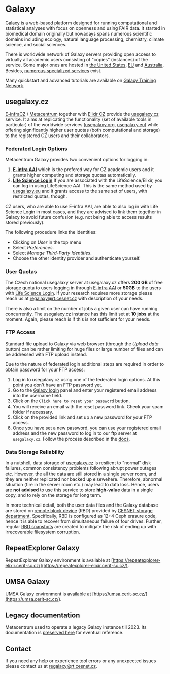 # Galaxy

[Galaxy](https://galaxyproject.org/) is a web-based platform designed for running computational and statistical analyses with focus on openness and using FAIR data. It started in biomedical domain originally but nowadays spans numerous scientific domains including ecology, natural language processing, chemistry, climate science, and social sciences.

There is worldwide network of Galaxy servers providing open access to virtually all academic users
consisting of "copies" (instances) of the service. Some major ones are hosted in [the United States](https://usegalaxy.org), [EU](https://usegalaxy.eu) and [Australia](https://usegalaxy.org.au).
Besides, [numerous specialized services](https://galaxyproject.org/use/) exist.

Many quickstart and advanced tutorials are available on [Galaxy Training Network](https://training.galaxyproject.org/training-material/topics/introduction/).

## usegalaxy.cz

[E-infraCZ](https://e-infra.cz) / [Metacentrum](https://metacentrum.cz) together with [Elixir CZ](https://www.elixir-czech.cz)
provide the [usegalaxy.cz](https://usegalaxy.cz) service.
It aims at replicating the functionality (set of available tools in particular) of the worldwide services ([usegalaxy.org](https://usegalaxy.org), [usegalaxy.eu](https://usegalaxy.eu))
while offering significantly higher user quotas (both computational and storage) to the registered CZ users and their collaborators.

### Federated Login Options

Metacentrum Galaxy provides two convenient options for logging in:

1. **[E-infra AAI](https://aai.cesnet.cz)**
which is the prefered way for CZ academic users and it grants higher computing and storage quotas automatically.
2. **[Life Science Login](https://lifescience-ri.eu/ls-login.html)** If you are associated with the LifeScience/Elixir, you can log in using LifeScience AAI.
This is the same method used by [usegalaxy.eu](https://usegalaxy.eu) and it grants access to the same set of users, with restricted quotas, though.

CZ users, who are able to use E-infra AAI, are able to also log in with Life Science Login in most cases, and they
are advised to link them together in Galaxy to avoid future confusion (e.g. not being able to access results stored previously).

The following procedure links the identities:

- Clicking on *User* in the top menu
- Select *Preferences*.
- Select *Manage Third-Party Identities*.
- Choose the other identity provider and authenticate yourself.

### User Quotas

The Czech national usegalaxy server at usegalaxy.cz offers **200 GB** of free storage quota to users logging in through [E-infra AAI](https://aai.cesnet.cz) or **50GB** to the users with [Life Science Login](https://lifescience-ri.eu/ls-login.html). If your research requires more storage please reach us at <regalaxy@rt.cesnet.cz> with description of your needs.

There is also a limit on the number of jobs a given user can have running concurrently. The usegalaxy.cz instance has this limit set at **10 jobs** at the moment. Again, please reach is if this is not sufficient for your needs.

### FTP Access

Standard file upload to Galaxy via web browser (through the *Upload data* button) can be rather limiting for
huge files or large number of files and can be addressed with FTP upload instead.

Due to the nature of federated login additional steps are required in order to obtain password for your FTP access:

1. Log in to usegalaxy.cz using one of the federated login options. At this point you don't have an FTP password yet.
2. Go to the [Galaxy login](https://usegalaxy.cz/login/) panel and enter your registered email address into the username field.
3. Click on the `Click here to reset your password` button.
4. You will receive an email with the reset password link. Check your spam folder if necessary.
5. Click on the provided link and set up a new password for your FTP access.
6. Once you have set a new password, you can use your registered email address and the new password to log in to our ftp server at `usegalaxy.cz`. Follow the process described in the [docs](https://galaxyproject.org/ftp-upload/).

### Data Storage Reliability

In a nutshell, data storage of [usegalaxy.cz](https://usegalaxy.cz) is resilient to "normal" disk failures,
common consistency problems following abrupt power outages etc. However, the all the data are still stored
in a single server room, and they are neither replicated nor backed up elsewehere.
Therefore, abnormal situation (fire in the server room etc.) may lead to data loss.
Hence, users are **not advised** to use this service to store **high-value** data in a single copy,
and to rely on the storage for long term.

In more technical detail, both the user data files and the Galaxy database are stored on [remote block device](https://du.cesnet.cz/en/navody/object_storage/cesnet_rbd/start)
(RBD) provided by [CESNET storage department](https://du.cesnet.cz/en/start).
Specifically, RBD is configured as 12+4 Ceph erasure code, hence it is able to recover from simultaneous failure of four drives.
Further, regular [RBD snapshots](https://du.cesnet.cz/en/navody/object_storage/cesnet_rbd/snapshots/start) are created to mitigate the risk of ending up with irrecoverable filesystem corruption.

## RepeatExplorer Galaxy

RepeatExplorer Galaxy environment is available at [https://repeatexplorer-elixir.cerit-sc.cz/](https://repeatexplorer-elixir.cerit-sc.cz/).

## UMSA Galaxy

UMSA Galaxy environment is available at [https://umsa.cerit-sc.cz/](https://umsa.cerit-sc.cz/).

## Legacy documentation

Metacentrum used to operate a legacy Galaxy instance till 2023.
Its documentation is [preserved here](https://wiki.metacentrum.cz/wiki/Galaxy) for eventual reference.

## Contact

If you need any help or experience tool errors or any unexpected issues please contact us at <regalaxy@rt.cesnet.cz>.
